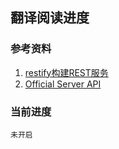 ## 翻译阅读进度

### 参考资料

1. [restify构建REST服务](http://blog.fens.me/nodejs-restify/)
1. [Official Server API](http://restify.com/docs/server-api/)

### 当前进度
	
	未开启

	
	
	
	